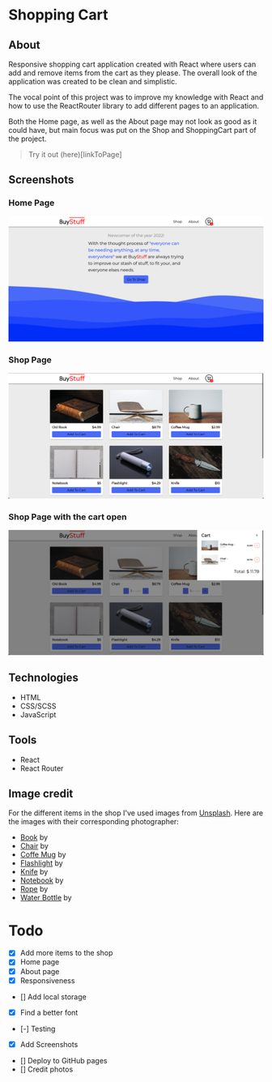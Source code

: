 # Shopping Cart

## About 
Responsive shopping cart application created with React where users can add and remove items from the cart as they please.
The overall look of the application was created to be clean and simplistic. 

The vocal point of this project was to improve my knowledge with React and how to use the ReactRouter library to add different pages to an application. 

Both the Home page, as well as the About page may not look as good as it could have, but main focus was put on the Shop and ShoppingCart part of the project. 

> Try it out (here)[linkToPage]

## Screenshots
### Home Page
![Screenshot of home page](./src/assets/screenshot_03.png)

### Shop Page
![Screenshot of shop page with cart open](./src/assets/screenshot_02.png)

### Shop Page with the cart open
![Screenshot of shop page](./src/assets/screenshot_01.png)

## Technologies
* HTML
* CSS/SCSS
* JavaScript

## Tools
* React
* React Router

## Image credit
For the different items in the shop I've used images from [Unsplash](https://unsplash.com/). Here are the images with their corresponding photographer:

* [Book]() by []() 
* [Chair]() by []()
* [Coffe Mug]() by []()
* [Flashlight]() by []()
* [Knife]() by []()
* [Notebook]() by []()
* [Rope]() by []()
* [Water Bottle]() by []()

# Todo
- [x] Add more items to the shop
- [x] Home page
- [x] About page
- [x] Responsiveness
- [] Add local storage
- [x] Find a better font
- [-] Testing
- [x] Add Screenshots
- [] Deploy to GitHub pages
- [] Credit photos
